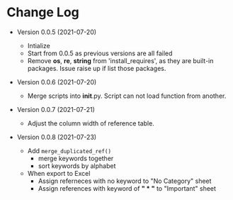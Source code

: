# Change Log 

* Version 0.0.5 (2021-07-20)
	* Intialize
	* Start from 0.0.5 as previous versions are all failed
	* Remove __os__, __re__, __string__ from 'install_requires', as they are built-in packages. Issue raise up if list those packages. 

* Version 0.0.6 (2021-07-20)
	* Merge scripts into __init__.py. Script can not load function from another. 

* Version 0.0.7 (2021-07-21)
	* Adjust the column width of reference table.

* Version 0.0.8 (2021-07-23)
	* Add `merge_duplicated_ref()`
		* merge keywords together
		* sort keywords by alphabet 
	* When export to Excel
		* Assign referneces with no keyword to "No Category" sheet
		* Assign references with keyword of __" * "__ to "Important" sheet